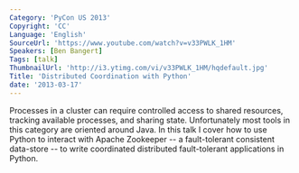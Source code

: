 ```yaml
---
Category: 'PyCon US 2013'
Copyright: 'CC'
Language: 'English'
SourceUrl: 'https://www.youtube.com/watch?v=v33PWLK_1HM'
Speakers: [Ben Bangert]
Tags: [talk]
ThumbnailUrl: 'http://i3.ytimg.com/vi/v33PWLK_1HM/hqdefault.jpg'
Title: 'Distributed Coordination with Python'
date: '2013-03-17'
---
```

Processes in a cluster can require controlled access to shared resources, tracking available processes, and sharing state. Unfortunately most tools in this category are oriented around Java. In this talk I cover how to use Python to interact with Apache Zookeeper -- a fault-tolerant consistent data-store -- to write coordinated distributed fault-tolerant applications in Python.

